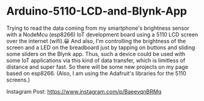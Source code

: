 # Arduino-5110-LCD-and-Blynk-App

Trying to read the data coming from my smartphone's brightness sensor with a NodeMcu (esp8266) IoT development board using a 5110 LCD screen over the internet (wifi).😀 And also, I'm controlling the brightness of the screen and a LED on the breadboard just by tapping on buttons and sliding some sliders on the Blynk app. Thus, such a device could be used with some IoT applications via this kind of data transfer, which is limitless of distance and super fast. So there will be some new projects on my page based on esp8266. (Also, I am using the Adafruit's libraries for the 5110 screens.)

Instagram Post: https://www.instagram.com/p/BaeevqnBRMq

